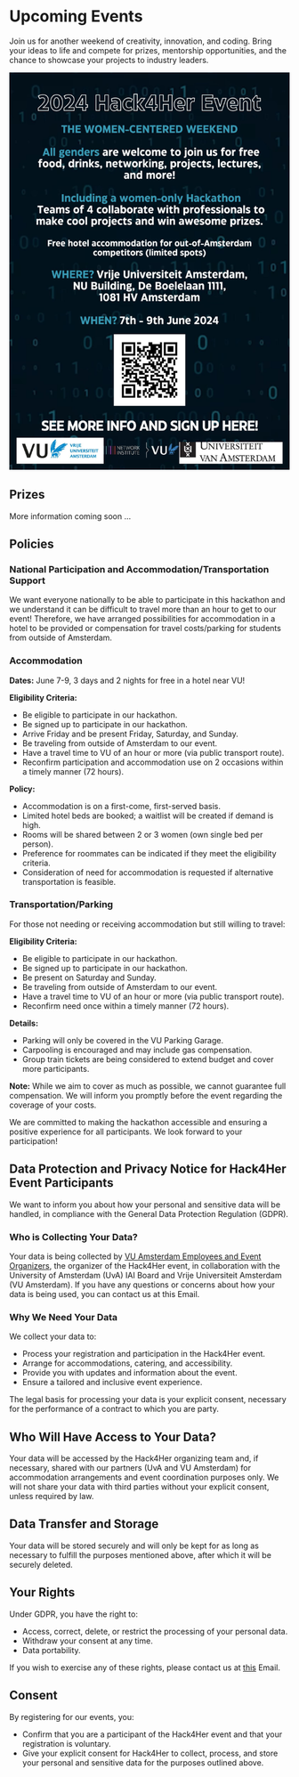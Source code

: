 # Upcoming Events

Join us for another weekend of creativity, innovation, and coding. Bring your ideas to life and compete for prizes, mentorship opportunities, and the chance to showcase your projects to industry leaders.

[![Hackathon Event 2024 Poster](https://github.com/hack4her/hack4her.github.io/blob/main/hack4her_1.jpg)](https://docs.google.com/forms/d/e/1FAIpQLSdRWW-zl_Q58AGoLR0WqIlr7eypdgPIZn3Qo10W4VZH6-PDHg/viewform)

## Prizes
More information coming soon ...

## Policies 
### National Participation and Accommodation/Transportation Support

We want everyone nationally to be able to participate in this hackathon and we understand it can be difficult to travel more than an hour to get to our event! Therefore, we have arranged possibilities for accommodation in a hotel to be provided or compensation for travel costs/parking for students from outside of Amsterdam.

### Accommodation

**Dates:** June 7-9, 3 days and 2 nights for free in a hotel near VU!

**Eligibility Criteria:**
- Be eligible to participate in our hackathon.
- Be signed up to participate in our hackathon.
- Arrive Friday and be present Friday, Saturday, and Sunday.
- Be traveling from outside of Amsterdam to our event.
- Have a travel time to VU of an hour or more (via public transport route).
- Reconfirm participation and accommodation use on 2 occasions within a timely manner (72 hours).

**Policy:**
- Accommodation is on a first-come, first-served basis.
- Limited hotel beds are booked; a waitlist will be created if demand is high.
- Rooms will be shared between 2 or 3 women (own single bed per person).
- Preference for roommates can be indicated if they meet the eligibility criteria.
- Consideration of need for accommodation is requested if alternative transportation is feasible.

### Transportation/Parking

For those not needing or receiving accommodation but still willing to travel:

**Eligibility Criteria:**
- Be eligible to participate in our hackathon.
- Be signed up to participate in our hackathon.
- Be present on Saturday and Sunday.
- Be traveling from outside of Amsterdam to our event.
- Have a travel time to VU of an hour or more (via public transport route).
- Reconfirm need once within a timely manner (72 hours).

**Details:**
- Parking will only be covered in the VU Parking Garage.
- Carpooling is encouraged and may include gas compensation.
- Group train tickets are being considered to extend budget and cover more participants.

**Note:** While we aim to cover as much as possible, we cannot guarantee full compensation. We will inform you promptly before the event regarding the coverage of your costs.

We are committed to making the hackathon accessible and ensuring a positive experience for all participants. We look forward to your participation!



## Data Protection and Privacy Notice for Hack4Her Event Participants

 We want to inform you about how your personal and sensitive data will be handled, in compliance with the General Data Protection Regulation (GDPR).

### Who is Collecting Your Data?

Your data is being collected by [VU Amsterdam Employees and Event Organizers](https://hack4her.github.io/organizers.html), the organizer of the Hack4Her event, in collaboration with the University of Amsterdam (UvA) IAI Board and Vrije Universiteit Amsterdam (VU Amsterdam). If you have any questions or concerns about how your data is being used, you can contact us at this Email.

### Why We Need Your Data

We collect your data to:

- Process your registration and participation in the Hack4Her event.
- Arrange for accommodations, catering, and accessibility.
- Provide you with updates and information about the event.
- Ensure a tailored and inclusive event experience.

The legal basis for processing your data is your explicit consent, necessary for the performance of a contract to which you are party.

## Who Will Have Access to Your Data?

Your data will be accessed by the Hack4Her organizing team and, if necessary, shared with our partners (UvA and VU Amsterdam) for accommodation arrangements and event coordination purposes only. We will not share your data with third parties without your explicit consent, unless required by law.

## Data Transfer and Storage

Your data will be stored securely and will only be kept for as long as necessary to fulfill the purposes mentioned above, after which it will be securely deleted.

## Your Rights

Under GDPR, you have the right to:

- Access, correct, delete, or restrict the processing of your personal data.
- Withdraw your consent at any time.
- Data portability.

If you wish to exercise any of these rights, please contact us at [this](mailto:hack4her2024@gmail.com) Email.

## Consent

By registering for our events, you:

- Confirm that you are a participant of the Hack4Her event and that your registration is voluntary.
- Give your explicit consent for Hack4Her to collect, process, and store your personal and sensitive data for the purposes outlined above.
